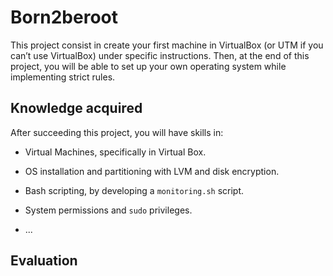 # Born2beroot

This project consist in create your first machine in VirtualBox (or UTM if you can’t use VirtualBox) under specific instructions. Then, at the end of this project, you will be able to set up your own operating system while implementing strict rules.

## Knowledge acquired

After succeeding this project, you will have skills in:

- Virtual Machines, specifically in Virtual Box.

- OS installation and partitioning with LVM and disk encryption.

- Bash scripting, by developing a `monitoring.sh` script.

- System permissions and `sudo` privileges.
  
- ...

## Evaluation

